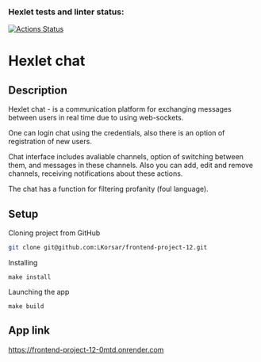### Hexlet tests and linter status:
[![Actions Status](https://github.com/LKorsar/frontend-project-12/actions/workflows/hexlet-check.yml/badge.svg)](https://github.com/LKorsar/frontend-project-12/actions)

# Hexlet chat

## Description

Hexlet chat - is a communication platform for exchanging messages between users in real time due to using web-sockets.

One can login chat using the credentials, also there is an option of registration of new users. 

Chat interface includes avaliable channels, option of switching between them, and messages in these channels. Also you can add, edit and remove channels, receiving notifications about these actions.

The сhat has a function for filtering profanity (foul language).

## Setup

Cloning project from GitHub

```bash
git clone git@github.com:LKorsar/frontend-project-12.git
```
Installing
```
make install
```
Launching the app
```
make build
```

## App link

https://frontend-project-12-0mtd.onrender.com
